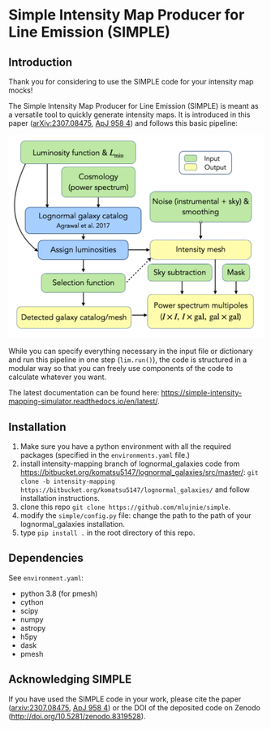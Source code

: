 # Simple Intensity Map Producer for Line Emission (SIMPLE)

## Introduction

Thank you for considering to use the SIMPLE code for your intensity map mocks!

The Simple Intensity Map Producer for Line Emission (SIMPLE) is meant as a versatile tool to quickly generate intensity maps. It is introduced in this paper ([arXiv:2307.08475](https://arxiv.org/abs/2307.08475), [ApJ 958 4](https://iopscience.iop.org/article/10.3847/1538-4357/acfef4)) and follows this basic pipeline:

<img src="docs/SIMPLE_pipeline.png" alt="simple_pipeline" width="600"/>

While you can specify everything necessary in the input file or dictionary and run this pipeline in one step (`lim.run()`), the code is structured in a modular way so that you can freely use components of the code to calculate whatever you want.

The latest documentation can be found here: https://simple-intensity-mapping-simulator.readthedocs.io/en/latest/.

## Installation
1. Make sure you have a python environment with all the required packages (specified in the `environments.yaml` file.)
2. install intensity-mapping branch of lognormal_galaxies code from https://bitbucket.org/komatsu5147/lognormal_galaxies/src/master/:
      `git clone -b intensity-mapping https://bitbucket.org/komatsu5147/lognormal_galaxies/`
      and follow installation instructions.
3. clone this repo 
    `git clone https://github.com/mlujnie/simple`.
4. modify the `simple/config.py` file: change the path to the path of your lognormal_galaxies installation.
5. type `pip install .` in the root directory of this repo.

## Dependencies
See `environment.yaml`:
* python 3.8 (for pmesh)
* cython
* scipy
* numpy
* astropy
* h5py
* dask
* pmesh

## Acknowledging SIMPLE
If you have used the SIMPLE code in your work, please cite the paper ([arxiv:2307.08475](https://arxiv.org/abs/2307.08475), [ApJ 958 4](https://iopscience.iop.org/article/10.3847/1538-4357/acfef4)) or the DOI of the deposited code on Zenodo (http://doi.org/10.5281/zenodo.8319528).

